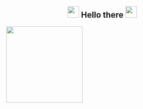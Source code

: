 
<div id="header" align="center"><h2>
<img src="https://media.tenor.com/Cri9ly9IFjMAAAAj/fireworks-color.gif" width="30" height="30">  Hello there <img src="https://media.tenor.com/Cri9ly9IFjMAAAAj/fireworks-color.gif" width="30" height="30"></h2>


</div>
<img src="https://media1.tenor.com/m/4RYbGa1GttQAAAAC/lofi-browsing.gif" width="200">
<!--
**morwen44/morwen44** is a ✨ _special_ ✨ repository because its `README.md` (this file) appears on your GitHub profile.

Here are some ideas to get you started:

- 🔭 I’m currently working on ...
- 🌱 I’m currently learning ...
- 👯 I’m looking to collaborate on ...
- 🤔 I’m looking for help with ...
- 💬 Ask me about ...
- 📫 How to reach me: ...
- 😄 Pronouns: ...
- ⚡ Fun fact: ...
-->
